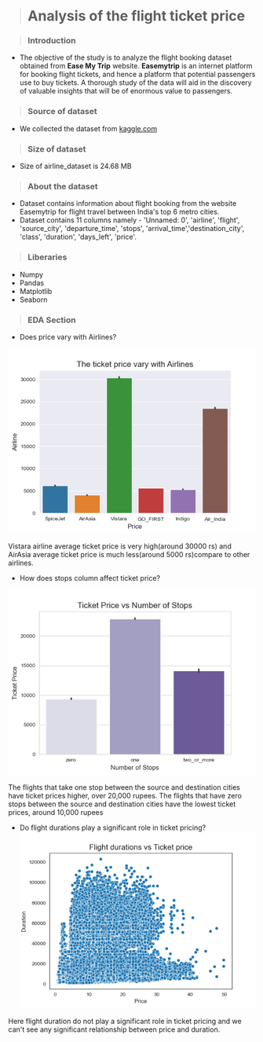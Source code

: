 > #  Analysis of the flight ticket price

> ### Introduction
* The objective of the study is to analyze the flight booking dataset obtained from **Ease My Trip** website. **Easemytrip** is an internet platform for booking flight tickets, and hence a platform that potential passengers use to buy tickets. A thorough study of the data will aid in the discovery of valuable insights that will be of enormous value to passengers.
> ### Source of dataset
 * We collected the dataset from [kaggle.com](https://www.kaggle.com/datasets/shubhambathwal/flight-price-prediction)
 
 > ### Size of dataset
 * Size of airline_dataset is 24.68 MB

 > ### About the dataset
* Dataset contains information about flight booking from the website Easemytrip for flight travel between India's top 6 metro cities. 
* Dataset contains 11 columns namely - 'Unnamed: 0', 'airline', 'flight', 'source_city', 'departure_time', 'stops', 'arrival_time','destination_city', 'class', 'duration', 'days_left', 'price'.

> ### Liberaries
* Numpy
* Pandas
* Matplotlib
* Seaborn

> ### EDA Section
 
* Does price vary with Airlines?

![barplot](price_airline.png)

Vistara airline average ticket price is very high(around 30000 rs) and AirAsia average ticket price is much less(around 5000 rs)compare to other airlines.

* How does stops column affect ticket price?
  
![sr](stops.png)

The flights that take one stop between the source and destination cities have ticket prices higher, over 20,000 rupees. The flights that have zero stops between the source and destination cities have the lowest ticket prices, around 10,000 rupees

* Do flight durations play a significant role in ticket pricing?
![scatter](scatter.png)
 
 Here flight duration do not play a significant role in ticket pricing and we can't see any significant relationship between price and duration.


